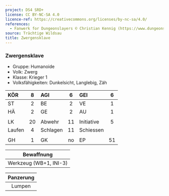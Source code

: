 ```yaml
---
project: DS4 SRD+
license: CC BY-NC-SA 4.0
licence-ref: https://creativecommons.org/licenses/by-nc-sa/4.0/
references: 
  - Fanwerk for Dungeonslayers © Christian Kennig (https://www.dungeonslayers.net/)
source: Trächtige Wildsau
title: Zwergensklave
---
```


### Zwergensklave

- Gruppe: Humanoide
- Volk: Zwerg
- Klasse: Krieger 1
- Volksfähigkeiten: Dunkelsicht, Langlebig, Zäh

| KÖR    |  8  | AGI      |  6  | GEI        |  6  |
| :----- | :-: | :------- | :-: | :--------- | :-: |
| ST     |  2  | BE       |  2  | VE         |  1  |
| HÄ     |  2  | GE       |  2  | AU         |  1  |
|        |     |          |     |            |     |
| LK     | 20  | Abwehr   | 11  | Initiative |  5  |
| Laufen |  4  | Schlagen | 11  | Schiessen  |     |
|        |     |          |     |            |     |
| GH     |  1  | GK       | no  | EP         | 51  |

|       Bewaffnung       |
| :--------------------: |
| Werkzeug (WB+1, INI-3) |

| Panzerung |
| :-------: |
|  Lumpen   |


